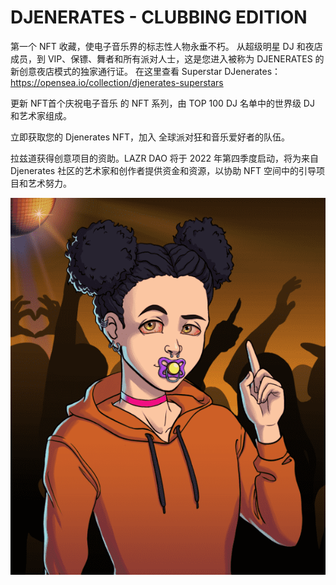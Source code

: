 # DJENERATES - CLUBBING EDITION

第一个 NFT 收藏，使电子音乐界的标志性人物永垂不朽。 从超级明星 DJ 和夜店成员，到 VIP、保镖、舞者和所有派对人士，这是您进入被称为 DJENERATES 的新创意夜店模式的独家通行证。 在这里查看 Superstar DJenerates：https://opensea.io/collection/djenerates-superstars

更新 NFT首个庆祝电子音乐 的 NFT 系列，由 TOP 100 DJ 名单中的世界级 DJ 和艺术家组成。

立即获取您的 Djenerates NFT，加入 全球派对狂和音乐爱好者的队伍。

 拉兹道获得创意项目的资助。LAZR DAO 将于 2022 年第四季度启动，将为来自 Djenerates 社区的艺术家和创作者提供资金和资源，以协助 NFT 空间中的引导项目和艺术努力。

![NFT](微信截图_20220902183911.png)




